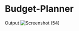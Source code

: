 # Budget-Planner

Output
![Screenshot (54)](https://github.com/fahmidakm99/Budget-Planner/assets/93675075/f66edf8c-ea84-4ec1-a958-84b9f8d31962)
